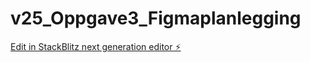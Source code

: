 # v25_Oppgave3_Figmaplanlegging

[Edit in StackBlitz next generation editor ⚡️](https://stackblitz.com/~/github.com/eivind-glodedata/v25_Oppgave3_Figmaplanlegging)